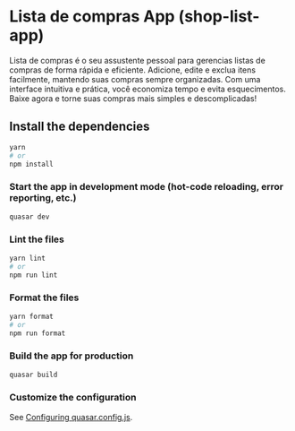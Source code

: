# Lista de compras App (shop-list-app)

Lista de compras é o seu assustente pessoal para gerencias listas de compras de forma rápida e eficiente. Adicione, edite e exclua itens facilmente, mantendo suas compras sempre organizadas. Com uma interface intuitiva e prática, você economiza tempo e evita esquecimentos. Baixe agora e torne suas compras mais simples e descomplicadas!

## Install the dependencies

```bash
yarn
# or
npm install
```

### Start the app in development mode (hot-code reloading, error reporting, etc.)

```bash
quasar dev
```

### Lint the files

```bash
yarn lint
# or
npm run lint
```

### Format the files

```bash
yarn format
# or
npm run format
```

### Build the app for production

```bash
quasar build
```

### Customize the configuration

See [Configuring quasar.config.js](https://v2.quasar.dev/quasar-cli-vite/quasar-config-js).
